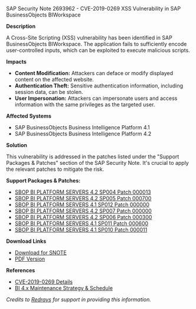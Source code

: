 SAP Security Note 2693962 - CVE-2019-0269 XSS Vulnerability in SAP BusinessObjects BIWorkspace

**Description**

A Cross-Site Scripting (XSS) vulnerability has been identified in SAP BusinessObjects BIWorkspace. The application fails to sufficiently encode user-controlled inputs, which can be exploited to execute malicious scripts.

**Impacts**

- **Content Modification:** Attackers can deface or modify displayed content on the affected website.
- **Authentication Theft:** Sensitive authentication information, including session data, can be stolen.
- **User Impersonation:** Attackers can impersonate users and access information with the same privileges as the targeted user.

**Affected Systems**

- SAP BusinessObjects Business Intelligence Platform 4.1
- SAP BusinessObjects Business Intelligence Platform 4.2

**Solution**

This vulnerability is addressed in the patches listed under the "Support Packages & Patches" section of the SAP Security Note. It's crucial to apply the relevant patches to mitigate the risk.

**Support Packages & Patches:**

- [SBOP BI PLATFORM SERVERS 4.2 SP004 Patch 000013](https://me.sap.com/softwarecenter/template/products/_APP=00200682500000001943&_EVENT=DISPHIER&HEADER=Y&FUNCTIONBAR=N&EVENT=TREE&NE=NAVIGATE&ENR=73555000100200001041&V=MAINT)
- [SBOP BI PLATFORM SERVERS 4.2 SP005 Patch 000700](https://me.sap.com/softwarecenter/template/products/_APP=00200682500000001943&_EVENT=DISPHIER&HEADER=Y&FUNCTIONBAR=N&EVENT=TREE&NE=NAVIGATE&ENR=73555000100200001041&V=MAINT)
- [SBOP BI PLATFORM SERVERS 4.1 SP012 Patch 000000](https://me.sap.com/softwarecenter/template/products/_APP=00200682500000001943&_EVENT=DISPHIER&HEADER=Y&FUNCTIONBAR=N&EVENT=TREE&NE=NAVIGATE&ENR=67838200100200019009&V=MAINT)
- [SBOP BI PLATFORM SERVERS 4.2 SP007 Patch 000000](https://me.sap.com/softwarecenter/template/products/_APP=00200682500000001943&_EVENT=DISPHIER&HEADER=Y&FUNCTIONBAR=N&EVENT=TREE&NE=NAVIGATE&ENR=73555000100200001041&V=MAINT)
- [SBOP BI PLATFORM SERVERS 4.2 SP006 Patch 000300](https://me.sap.com/softwarecenter/template/products/_APP=00200682500000001943&_EVENT=DISPHIER&HEADER=Y&FUNCTIONBAR=N&EVENT=TREE&NE=NAVIGATE&ENR=73555000100200001041&V=MAINT)
- [SBOP BI PLATFORM SERVERS 4.1 SP011 Patch 000600](https://me.sap.com/softwarecenter/template/products/_APP=00200682500000001943&_EVENT=DISPHIER&HEADER=Y&FUNCTIONBAR=N&EVENT=TREE&NE=NAVIGATE&ENR=67838200100200019009&V=MAINT)
- [SBOP BI PLATFORM SERVERS 4.1 SP010 Patch 000011](https://me.sap.com/softwarecenter/template/products/_APP=00200682500000001943&_EVENT=DISPHIER&HEADER=Y&FUNCTIONBAR=N&EVENT=TREE&NE=NAVIGATE&ENR=67838200100200019009&V=MAINT)

**Download Links**

- [Download for SNOTE](https://notesdownloads.sap.com/note/0040000000443652019)
- [PDF Version](https://userapps.support.sap.com/sap/support/sfm/notes/print/0002693962?language=en-US&token=F903A0ED92CB6304624FE53375AD62ED)

**References**

- [CVE-2019-0269 Details](http://cve.mitre.org/cgi-bin/cvename.cgi?name=2019-0269)
- [BI 4.x Maintenance Strategy & Schedule](https://me.sap.com/notes/2144559)

*Credits to [Redrays](https://redrays.io) for support in providing this information.*